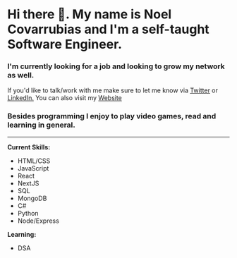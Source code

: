 # Hi there 👋. My name is Noel Covarrubias and I'm a self-taught Software Engineer.

### I'm currently looking for a job and looking to grow my network as well.
If you'd like to talk/work with me make sure to let me know via [Twitter](https://twitter.com/noel_codes) or [LinkedIn.](https://www.linkedin.com/in/noelcodes/)
You can also visit my [Website](https://www.noelcodes.dev/)

### Besides programming I enjoy to play video games, read and learning in general. 
---

**Current Skills:**

- HTML/CSS
- JavaScript
- React
- NextJS
- SQL
- MongoDB
- C#
- Python
- Node/Express

**Learning:**

- DSA

<!--
**NoelCov/NoelCov** is a ✨ _special_ ✨ repository because its `README.md` (this file) appears on your GitHub profile.

Here are some ideas to get you started:

- 🔭 I’m currently working on ...
- 🌱 I’m currently learning ...
- 👯 I’m looking to collaborate on ...
- 🤔 I’m looking for help with ...
- 💬 Ask me about ...
- 📫 How to reach me: ...
- 😄 Pronouns: ...
- ⚡ Fun fact: ...
-->
